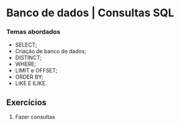 # Banco de dados | Consultas SQL

### Temas abordados

- SELECT;
- Criação de banco de dados; 
- DISTINCT;
- WHERE;
- LIMIT e OFFSET;
- ORDER BY;
- LIKE E ILIKE.

## Exercícios

1. Fazer consultas